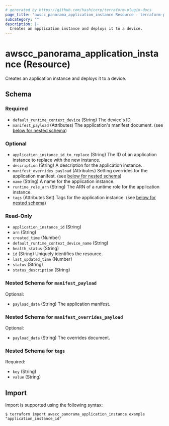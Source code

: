 ```yaml
---
# generated by https://github.com/hashicorp/terraform-plugin-docs
page_title: "awscc_panorama_application_instance Resource - terraform-provider-awscc"
subcategory: ""
description: |-
  Creates an application instance and deploys it to a device.
---
```


# awscc_panorama_application_instance (Resource)

Creates an application instance and deploys it to a device.



<!-- schema generated by tfplugindocs -->
## Schema

### Required

- `default_runtime_context_device` (String) The device's ID.
- `manifest_payload` (Attributes) The application's manifest document. (see [below for nested schema](#nestedatt--manifest_payload))

### Optional

- `application_instance_id_to_replace` (String) The ID of an application instance to replace with the new instance.
- `description` (String) A description for the application instance.
- `manifest_overrides_payload` (Attributes) Setting overrides for the application manifest. (see [below for nested schema](#nestedatt--manifest_overrides_payload))
- `name` (String) A name for the application instance.
- `runtime_role_arn` (String) The ARN of a runtime role for the application instance.
- `tags` (Attributes Set) Tags for the application instance. (see [below for nested schema](#nestedatt--tags))

### Read-Only

- `application_instance_id` (String)
- `arn` (String)
- `created_time` (Number)
- `default_runtime_context_device_name` (String)
- `health_status` (String)
- `id` (String) Uniquely identifies the resource.
- `last_updated_time` (Number)
- `status` (String)
- `status_description` (String)

<a id="nestedatt--manifest_payload"></a>
### Nested Schema for `manifest_payload`

Optional:

- `payload_data` (String) The application manifest.


<a id="nestedatt--manifest_overrides_payload"></a>
### Nested Schema for `manifest_overrides_payload`

Optional:

- `payload_data` (String) The overrides document.


<a id="nestedatt--tags"></a>
### Nested Schema for `tags`

Required:

- `key` (String)
- `value` (String)

## Import

Import is supported using the following syntax:

```shell
$ terraform import awscc_panorama_application_instance.example "application_instance_id"
```

